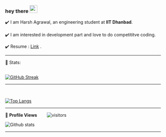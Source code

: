 
### hey there <img src="https://media.giphy.com/media/hvRJCLFzcasrR4ia7z/giphy.gif" width="25px">
 
✔️ I am Harsh Agrawal, an engineering student at **IIT Dhanbad**.
<br><br>
✔️ I am interested in development part and love to do competititve coding.
<!-- ✔️ Curious to Know About me? https://tanuagrawal-portfolio.herokuapp.com/ . -->

✔️ Resume : [Link](https://docs.google.com/document/d/18ZfiZObJ7d4jcFWPNpUyCT2xZ7ORb9DJ/edit) .
<br>


<hr>
 
 <!-- STATISTICS ABOUT PROFILE -->

 📶 Stats:<br><br>
 
 
<!--  CONTRIBUTION AND STREAK BLOCK -->
 [![GitHub Streak](https://github-readme-streak-stats.herokuapp.com/?user=CandidateMaster2002&currStreakNum=2FD3EB&fire=pink&sideLabels=F00&theme=nightowl)](https://git.io/streak-stats)       
         

---
 



<br>

<!--  TOP LANGUAGES STATISTICS -->
 [![Top Langs](https://github-readme-stats.vercel.app/api/top-langs/?username=CandidateMaster2002&theme=dark&layout=compact&align=right&width=40%)](https://github.com/anuraghazra/github-readme-stats)
 
 ---
 
<!--  PROFILES VIEWS -->
🌱 **Profile Views**&nbsp;&nbsp;&nbsp;&nbsp;&nbsp;&nbsp;&nbsp;
![visitors](https://profile-counter.glitch.me/CandidateMaster2002/count.svg?align=center)


<!-- GITHUB STATISTICS -->
 ![Github stats](https://github-readme-stats.vercel.app/api?username=CandidateMaster2002&theme=radical)  
 
 <hr>

